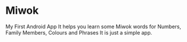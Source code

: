 # Miwok
My First Android App
It helps you learn some Miwok words for
Numbers, Family Members, Colours and Phrases
It is just a simple app.
